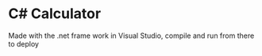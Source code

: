 # C# Calculator

Made with the .net frame work in Visual Studio, compile and run from there to deploy
